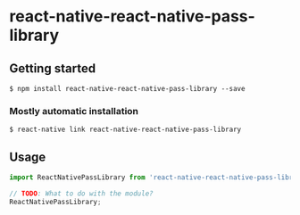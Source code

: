 # react-native-react-native-pass-library

## Getting started

`$ npm install react-native-react-native-pass-library --save`

### Mostly automatic installation

`$ react-native link react-native-react-native-pass-library`

## Usage
```javascript
import ReactNativePassLibrary from 'react-native-react-native-pass-library';

// TODO: What to do with the module?
ReactNativePassLibrary;
```
